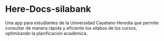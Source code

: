 # Here-Docs-silabank
 Una app para estudiantes de la Universidad Cayetano Heredia que permite consultar de manera rápida y eficiente los sílabos de los cursos, optimizando la planificación académica.
